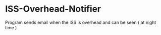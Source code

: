 # ISS-Overhead-Notifier
Program sends email when the ISS is overhead and can be seen ( at night time )
